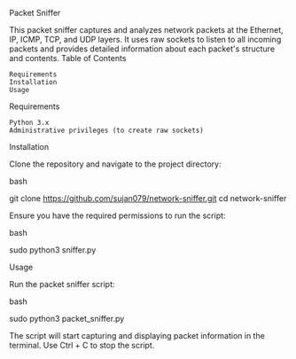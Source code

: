 Packet Sniffer

This packet sniffer captures and analyzes network packets at the Ethernet, IP, ICMP, TCP, and UDP layers. It uses raw sockets to listen to all incoming packets and provides detailed information about each packet's structure and contents.
Table of Contents

    Requirements
    Installation
    Usage

Requirements

    Python 3.x
    Administrative privileges (to create raw sockets)

Installation

Clone the repository and navigate to the project directory:

bash

git clone https://github.com/sujan079/network-sniffer.git
cd network-sniffer

Ensure you have the required permissions to run the script:

bash

sudo python3 sniffer.py

Usage

Run the packet sniffer script:

bash

sudo python3 packet_sniffer.py

The script will start capturing and displaying packet information in the terminal. Use Ctrl + C to stop the script.